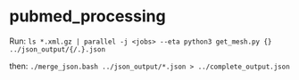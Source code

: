 # pubmed_processing

Run:
`ls *.xml.gz | parallel -j <jobs> --eta python3 get_mesh.py {} ../json_output/{/.}.json`

then:
`./merge_json.bash ../json_output/*.json > ../complete_output.json`
